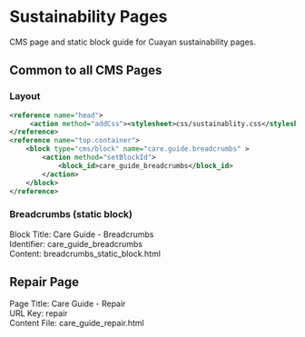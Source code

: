 # Sustainability Pages

CMS page and static block guide for Cuayan sustainability pages.

## Common to all CMS Pages

### Layout
```xml
<reference name="head">
     <action method="addCss"><stylesheet>css/sustainablity.css</stylesheet></action>
</reference>
<reference name="top.container">
    <block type="cms/block" name="care.guide.breadcrumbs" >
        <action method="setBlockId">
            <block_id>care_guide_breadcrumbs</block_id>
        </action>
    </block>
</reference>
```
### Breadcrumbs (static block)

Block Title: Care Guide - Breadcrumbs<br/>
Identifier: care_guide_breadcrumbs<br/>
Content: breadcrumbs_static_block.html

## Repair Page

Page Title: Care Guide - Repair<br/>
URL Key: repair<br/>
Content File: care_guide_repair.html

